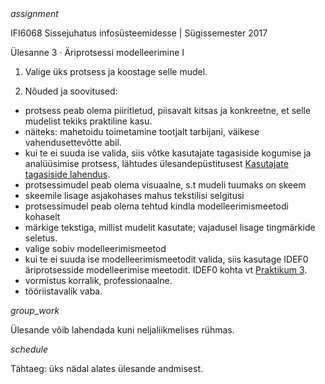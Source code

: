 <div style='display: inline-block;'> <i class="material-icons ikoon teal">assignment</i></div>

IFI6068 Sissejuhatus infosüsteemidesse | Sügissemester 2017

Ülesanne 3 · Äriprotsessi modelleerimine I

1. Valige üks protsess ja koostage selle mudel.

2. Nõuded ja soovitused:
- protsess peab olema piiritletud, piisavalt kitsas ja konkreetne, et selle mudelist tekiks praktiline kasu.
- näiteks: mahetoidu toimetamine tootjalt tarbijani, väikese vahendusettevõtte abil.
- kui te ei suuda ise valida, siis võtke kasutajate tagasiside kogumise ja analüüsimise protsess, lähtudes ülesandepüstitusest [Kasutajate tagasiside lahendus](Tagasiside).
- protsessimudel peab olema visuaalne, s.t mudeli tuumaks on skeem
- skeemile lisage asjakohases mahus tekstilisi selgitusi
- protsessimudel peab olema tehtud kindla modelleerimismeetodi kohaselt
- märkige tekstiga, millist mudelit kasutate; vajadusel lisage tingmärkide seletus.
- valige sobiv modelleerimismeetod
- kui te ei suuda ise modelleerimismeetodit valida, siis kasutage IDEF0 äriprotsesside modelleerimise meetodit. IDEF0 kohta vt [Praktikum 3]().
- vormistus korralik, professionaalne.
- tööriistavalik vaba.

<div style='display: inline-block;'> <i class="material-icons ikoon teal">group_work</i></div>

Ülesande võib lahendada kuni neljaliikmelises rühmas.

<div style='display: inline-block;'> <i class="material-icons ikoon teal">schedule</i></div>

Tähtaeg: üks nädal alates ülesande andmisest.

